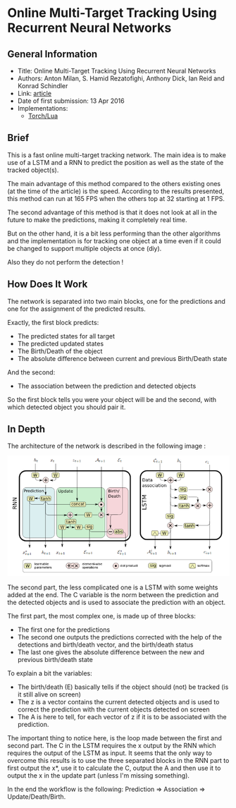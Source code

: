 # Online Multi-Target Tracking Using Recurrent Neural Networks

## General Information

- Title: Online Multi-Target Tracking Using Recurrent Neural Networks
- Authors: Anton Milan, S. Hamid Rezatofighi, Anthony Dick, Ian Reid and Konrad Schindler
- Link: [article](https://arxiv.org/abs/1604.03635)
- Date of first submission: 13 Apr 2016
- Implementations:
  - [Torch/Lua](https://bitbucket.org/amilan/rnntracking)

## Brief

This is a fast online multi-target tracking network. The main idea is to make use of a LSTM and a RNN to predict the position as well as the state of the tracked object(s).

The main advantage of this method compared to the others existing ones (at the time of the article) is the speed. According to the results presented, this method can run at 165 FPS when the others top at 32 starting at 1 FPS.

The second advantage of this method is that it does not look at all in the future to make the predictions, making it completely real time.

But on the other hand, it is a bit less performing than the other algorithms and the implementation is for tracking one object at a time even if it could be changed to support multiple objects at once (diy).

Also they do not perform the detection !

## How Does It Work

The network is separated into two main blocks, one for the predictions and one for the assignment of the predicted results.

Exactly, the first block predicts:

- The predicted states for all target
- The predicted updated states
- The Birth/Death of the object
- The absolute difference between current and previous Birth/Death state

And the second:

- The association between the prediction and detected objects

So the first block tells you were your object will be and the second, with which detected object you should pair it.

## In Depth

The architecture of the network is described in the following image :

![How Does It Work](https://github.com/D3lt4lph4/papers/blob/master/docs/images/tracking/onlinemultitrackingRNN/network.png?raw=true "Network architecture")

The second part, the less complicated one is a LSTM with some weights added at the end.
The C variable is the norm between the prediction and the detected objects and is used to associate the prediction with an object.

The first part, the most complex one, is made up of three blocks:

- The first one for the predictions
- The second one outputs the predictions corrected with the help of the detections and birth/death vector, and the birth/death status
- The last one gives the absolute difference between the new and previous birth/death state

 To explain a bit the variables:

- The birth/death (E) basically tells if the object should (not) be tracked (is it still alive on screen)
- The z is a vector contains the current detected objects and is used to correct the prediction with the current objects detected on screen
- The A is here to tell, for each vector of z if it is to be associated with the prediction.

The important thing to notice here, is the loop made between the first and second part. The C in the LSTM requires the x output by the RNN which requires the output of the LSTM as input. It seems that the only way to overcome this results is to use the three separated blocks in the RNN part to first output the x*, use it to calculate the C, output the A and then use it to output the x in the update part (unless I'm missing something).

In the end the workflow is the following: Prediction => Association => Update/Death/Birth.